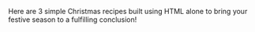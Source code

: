 Here are 3 simple Christmas recipes built using HTML alone to bring your festive season to a fulfilling conclusion!